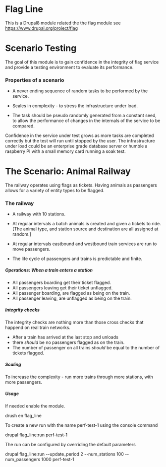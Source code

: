 # Flag Line
This is a Drupal8 module related the the flag module
see https://www.drupal.org/project/flag

# Scenario Testing

The goal of this module is to gain confidence in the integrity of flag
service and provide a testing environment to evaluate its performance.

### Properties of a scenario

  - A never ending sequence of random tasks to be performed by the service.

  - Scales in complexity - to stress the infrastructure under load.

  - The task should be pseudo randomly generated from a constant seed, to allow
    the performance of changes in the internals of the service to be compared.



  Confidence in the service under test grows as more tasks are completed
  correctly but the test will run until stopped by the user. The infrastructure
  under load could be an enterprise grade database server or humble a raspberry
  PI with a small memory card running a soak test.

# The Scenario: Animal Railway

   The railway operates using flags as tickets. Having animals as passengers
   allows for a variety of entity types to be flagged.

### The railway

  - A railway with 10 stations.

  - At regular intervals a batch animals is created and given a tickets to ride.
    [The animal type, and station source and destination are all assigned at
    random.]

  - At regular intervals eastbound and westbound train services are run
    to move passengers.

  - The life cycle of passengers and trains is predictable and finite.


##### Operations: When a train enters a station

  - All passengers boarding get their ticket flagged.
  - All passengers leaving get their ticket unflagged.
  - All passenger boarding, are flagged as being on the train.
  - All passenger leaving, are unflagged as being on the train.

##### Integrity checks

  The integrity checks are nothing more than those cross checks that happend on
  real train networks.


  - After a train has arrived at the last stop and unloads
  - there <em>should</em> be no passengers flagged as on the train.
  - The number of passenger on all trains <em>should</em> be equal to the
    number of tickets flagged.


##### Scaling

To increase the complexity - run more trains through more stations, with more
passengers.

##### Usage

If needed enable the module.

drush en flag_line

To create a new run with the name perf-test-1 using the console command

drupal flag_line:run perf-test-1

The run can be configured by overriding the default parameters

drupal flag_line:run --update_period 2 --num_stations 100 --num_passengers 1000 perf-test-1
